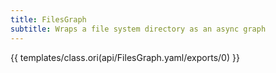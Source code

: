 ```yaml
---
title: FilesGraph
subtitle: Wraps a file system directory as an async graph
---
```


{{ templates/class.ori(api/FilesGraph.yaml/exports/0) }}
